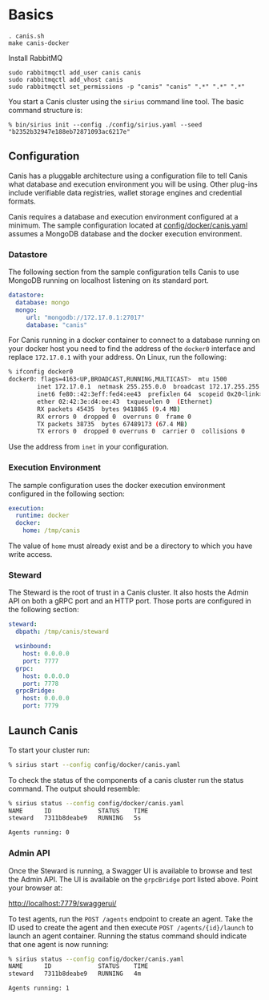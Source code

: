 # Basics

```
. canis.sh
make canis-docker
```

Install RabbitMQ

```
sudo rabbitmqctl add_user canis canis
sudo rabbitmqctl add_vhost canis
sudo rabbitmqctl set_permissions -p "canis" "canis" ".*" ".*" ".*"
```

You start a Canis cluster using the `sirius` command line tool.  The basic command structure is:

```
% bin/sirius init --config ./config/sirius.yaml --seed "b2352b32947e188eb72871093ac6217e"
```

## Configuration

Canis has a pluggable architecture using a configuration file to tell Canis what database and execution
environment you will be using.  Other plug-ins include verifiable data registries, wallet storage engines and credential formats.

Canis requires a database and execution environment configured at a minimum.  The sample configuration located at [config/docker/canis.yaml](/config/docker/canis.yaml) assumes a MongoDB database
and the docker execution environment.  

### Datastore

The following section from the sample configuration tells Canis to use MongoDB running on localhost listening on its standard port.

``` yaml
datastore:
  database: mongo
  mongo:
     url: "mongodb://172.17.0.1:27017"
     database: "canis"
```

For Canis running in a docker container to connect to a database running on your docker host you need to find the address
of the `docker0` interface and replace `172.17.0.1` with your address.  On Linux, run the following:

```sh
% ifconfig docker0
docker0: flags=4163<UP,BROADCAST,RUNNING,MULTICAST>  mtu 1500
        inet 172.17.0.1  netmask 255.255.0.0  broadcast 172.17.255.255
        inet6 fe80::42:3eff:fed4:ee43  prefixlen 64  scopeid 0x20<link>
        ether 02:42:3e:d4:ee:43  txqueuelen 0  (Ethernet)
        RX packets 45435  bytes 9418865 (9.4 MB)
        RX errors 0  dropped 0  overruns 0  frame 0
        TX packets 38735  bytes 67489173 (67.4 MB)
        TX errors 0  dropped 0 overruns 0  carrier 0  collisions 0

```

Use the address from `inet` in your configuration.

### Execution Environment

The sample configuration uses the docker execution environment configured in the following section:

```yaml
execution:
  runtime: docker
  docker:
    home: /tmp/canis
```

The value of `home` must already exist and be a directory to which you have write access.

### Steward

The Steward is the root of trust in a Canis cluster.  It also hosts the Admin API on both a gRPC port and an HTTP port.
Those ports are configured in the following section:

```yaml
steward:
  dbpath: /tmp/canis/steward

  wsinbound:
    host: 0.0.0.0
    port: 7777
  grpc:
    host: 0.0.0.0
    port: 7778
  grpcBridge:
    host: 0.0.0.0
    port: 7779
```


## Launch Canis

To start your cluster run:

```sh
% sirius start --config config/docker/canis.yaml
```

To check the status of the components of a canis cluster run the status command.  The output should resemble:

```sh 
% sirius status --config config/docker/canis.yaml
NAME      ID             STATUS    TIME
steward   7311b8deabe9   RUNNING   5s

Agents running: 0
```

### Admin API

Once the Steward is running, a Swagger UI is available to browse and test the Admin API.  The UI is available
on the `grpcBridge` port listed above.  Point your browser at:


[http://localhost:7779/swaggerui/](http://localhost:7779/swaggerui/)


To test agents, run the `POST /agents` endpoint to create an agent.  Take the ID used to create the agent and
then execute `POST /agents/{id}/launch` to launch an agent container.  Running the status command should indicate that
one agent is now running:

```sh 
% sirius status --config config/docker/canis.yaml
NAME      ID             STATUS    TIME
steward   7311b8deabe9   RUNNING   4m

Agents running: 1
```





